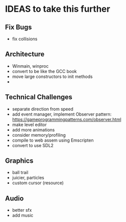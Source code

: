 # IDEAS to take this further

## Fix Bugs
- fix collisions

## Architecture
- Winmain, winproc
- convert to be like the GCC book
- move large constructors to init methods
- 

## Technical Challenges
- separate direction from speed
- add event manager, implement Observer pattern: https://gameprogrammingpatterns.com/observer.html
- make level editor
- add more animations
- consider memory/profiling
- compile to web assem using Emscripten
- convert to use SDL2

## Graphics
- ball trail
- juicier, particles
- custom cursor (resource)


## Audio
- better sfx
- add music